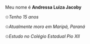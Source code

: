 Meu nome é **Andressa Luiza Jacoby**

   ✩*Tenho 15 anos*

   ✩*Atualmente moro em Maripá, Paraná*

   ✩*Estudo no Colégio Estadual Pio XII*
